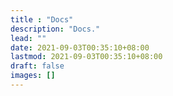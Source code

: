 ```yaml
---
title : "Docs"
description: "Docs."
lead: ""
date: 2021-09-03T00:35:10+08:00
lastmod: 2021-09-03T00:35:10+08:00
draft: false
images: []
---
```

